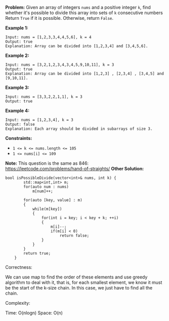 **Problem:**
Given an array of integers `nums` and a positive integer `k`, find whether it's possible to divide this array into sets of `k` consecutive numbers
Return `True` if it is possible. Otherwise, return `False`.

 

**Example 1:**

```
Input: nums = [1,2,3,3,4,4,5,6], k = 4
Output: true
Explanation: Array can be divided into [1,2,3,4] and [3,4,5,6].
```

**Example 2:**

```
Input: nums = [3,2,1,2,3,4,3,4,5,9,10,11], k = 3
Output: true
Explanation: Array can be divided into [1,2,3] , [2,3,4] , [3,4,5] and [9,10,11].
```

**Example 3:**

```
Input: nums = [3,3,2,2,1,1], k = 3
Output: true
```

**Example 4:**

```
Input: nums = [1,2,3,4], k = 3
Output: false
Explanation: Each array should be divided in subarrays of size 3.
```

 

**Constraints:**

- `1 <= k <= nums.length <= 105`
- `1 <= nums[i] <= 109`

 

**Note:** This question is the same as 846: https://leetcode.com/problems/hand-of-straights/
**Other Solution:**
```
bool isPossibleDivide(vector<int>& nums, int k) {
        std::map<int,int> m;
        for(auto num : nums)
            m[num]++;
        
        for(auto [key, value] : m)
        {
            while(m[key])
            {
                for(int i = key; i < key + k; ++i)
                {
                    m[i]--;
                    if(m[i] < 0)
                        return false;
                }
            }
        }
        return true;
    }
```
Correctness:

We can use map to find the order of these elements and use greedy algorithm to deal with it, that is, for each smallest element, we know it must be the start of the k-size chain. In this case, we just have to find all the chain.

Complexity:

Time: O(nlogn)
Space: O(n)
